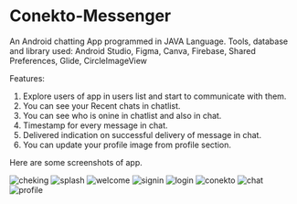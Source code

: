 # Conekto-Messenger
An Android chatting App programmed in JAVA Language.
Tools, database and library used: Android Studio, Figma, Canva, Firebase, Shared Preferences, Glide, CircleImageView

Features:
1. Explore users of app in users list and start to communicate with them.
2. You can see your Recent chats in chatlist.
3. You can see who is onine in chatlist and also in chat.
4. Timestamp for every message in chat.
5. Delivered indication on successful delivery of message in chat.
6. You can update your profile image from profile section.


Here are some screenshots of app.

![cheking](https://user-images.githubusercontent.com/65661421/125460378-90e7626c-203c-46f4-8a11-416b71cdf4e0.png)
![splash](https://user-images.githubusercontent.com/65661421/125460446-189ff715-97c9-4360-9efa-404bd6f1ad34.png)
![welcome](https://user-images.githubusercontent.com/65661421/125460541-cbae45ce-8780-4f10-a91e-f06d26dbcf70.png)
![signin](https://user-images.githubusercontent.com/65661421/125460563-34082cc0-b3e9-42b2-917c-eb14dc448a44.png)
![login](https://user-images.githubusercontent.com/65661421/125460583-1b7b2b6b-8088-4169-a033-33867be1ff30.png)
![conekto](https://user-images.githubusercontent.com/65661421/125460620-7ab7be27-403f-4b1a-b275-85638cca70bc.png)
![chat](https://user-images.githubusercontent.com/65661421/125460641-4cf09f1d-eaea-4267-a792-92434f16294a.png)
![profile](https://user-images.githubusercontent.com/65661421/125460703-7af3c112-f9e8-4717-97da-de65ea9ef422.png)
